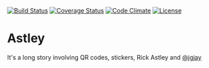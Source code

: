 [![Build Status](http://img.shields.io/travis/pikesley/astley.svg?style=flat-square)](https://travis-ci.org/pikesley/astley)
[![Coverage Status](http://img.shields.io/coveralls/pikesley/astley.svg?style=flat-square)](https://coveralls.io/r/pikesley/astley)
[![Code Climate](http://img.shields.io/codeclimate/github/pikesley/astley.svg?style=flat-square)](https://codeclimate.com/github/pikesley/astley)
[![License](http://img.shields.io/:license-mit-blue.svg?style=flat-square)](http://pikesley.mit-license.org)

# Astley

It's a long story involving QR codes, stickers, Rick Astley and [@jgjay](https://twitter.com/jgjay)
